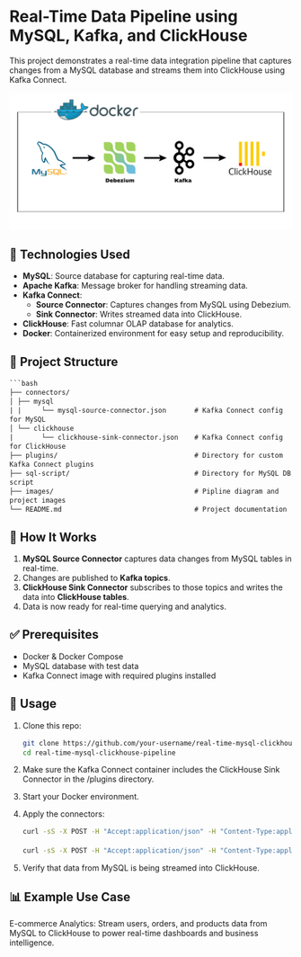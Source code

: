 # Real-Time Data Pipeline using MySQL, Kafka, and ClickHouse

This project demonstrates a real-time data integration pipeline that captures changes from a MySQL database and streams them into ClickHouse using Kafka Connect.

![Pipline diagram](images/Pipline_Diagram.jpg)

## 🔧 Technologies Used

- **MySQL**: Source database for capturing real-time data.
- **Apache Kafka**: Message broker for handling streaming data.
- **Kafka Connect**:
  - **Source Connector**: Captures changes from MySQL using Debezium.
  - **Sink Connector**: Writes streamed data into ClickHouse.
- **ClickHouse**: Fast columnar OLAP database for analytics.
- **Docker**: Containerized environment for easy setup and reproducibility.

## 📁 Project Structure
    ```bash
    ├── connectors/
    │ ├── mysql 
    | |     └── mysql-source-connector.json       # Kafka Connect config for MySQL
    │ └── clickhouse 
    |       └── clickhouse-sink-connector.json    # Kafka Connect config for ClickHouse
    ├── plugins/                                  # Directory for custom Kafka Connect plugins
    ├── sql-script/                               # Directory for MySQL DB script
    ├── images/                                   # Pipline diagram and project images
    └── README.md                                 # Project documentation


## 🚀 How It Works

1. **MySQL Source Connector** captures data changes from MySQL tables in real-time.
2. Changes are published to **Kafka topics**.
3. **ClickHouse Sink Connector** subscribes to those topics and writes the data into **ClickHouse tables**.
4. Data is now ready for real-time querying and analytics.

## ✅ Prerequisites

- Docker & Docker Compose
- MySQL database with test data
- Kafka Connect image with required plugins installed

## 📌 Usage

1. Clone this repo:
   ```bash
   git clone https://github.com/your-username/real-time-mysql-clickhouse-pipeline.git
   cd real-time-mysql-clickhouse-pipeline

2. Make sure the Kafka Connect container includes the ClickHouse Sink Connector in the /plugins directory.

3. Start your Docker environment.

4. Apply the connectors:
   ```bash
   curl -sS -X POST -H "Accept:application/json" -H "Content-Type:application/json" \http://localhost:8083/connectors/ -d @connectors/mysql-source-connector.json | jq

   curl -sS -X POST -H "Accept:application/json" -H "Content-Type:application/json" \http://localhost:8083/connectors/ -d @connectors/clickhouse-sink-connector.json | jq

5. Verify that data from MySQL is being streamed into ClickHouse.

## 📊 Example Use Case
E-commerce Analytics: Stream users, orders, and products data from MySQL to ClickHouse to power real-time dashboards and business intelligence.

